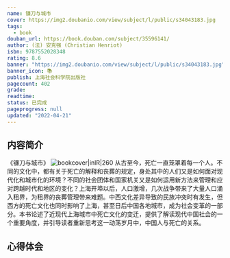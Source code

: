 ```yaml
---
name: 镰刀与城市
cover: https://img2.doubanio.com/view/subject/l/public/s34043183.jpg
tags:
  - book
douban_url: https://book.douban.com/subject/35596141/
author: (法) 安克强 (Christian Henriot)
isbn: 9787552028348
rating: 8.6
banner: "https://img2.doubanio.com/view/subject/l/public/s34043183.jpg"
banner_icon: 📚
publish: 上海社会科学院出版社
pagecount: 402
grade:
readtime:
status: 已完成
pageprogress: null
updated: "2022-04-21"
---
```

## 内容简介
《镰刀与城市》
![bookcover|inlR|260](https://img2.doubanio.com/view/subject/l/public/s34043183.jpg)
从古至今，死亡一直笼罩着每一个人。不同的文化中，都有关于死亡的解释和丧葬的规定，身处其中的人们又是如何面对现代化和城市化的环境？不同的社会团体和国家机关又是如何运用新方法来管理和应对跨越时代和地区的变化？上海开埠以后，人口激增，几次战争带来了大量人口涌入租界，为租界的丧葬管理带来难题。中西文化差异导致的民族冲突时有发生，但西方的死亡文化也同时影响了上海，甚至日后中国各地城市，成为社会变革的一部分。本书论述了近现代上海城市中死亡文化的变迁，提供了解读现代中国社会的一个重要角度，并引导读者重新思考这一动荡岁月中，中国人与死亡的关系。
## 心得体会
